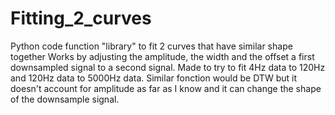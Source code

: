 # Fitting_2_curves
Python code function "library" to fit 2 curves that have similar shape together
Works by adjusting the amplitude, the width and the offset a first downsampled signal to a second signal.
Made to try to fit 4Hz data to 120Hz and 120Hz data to 5000Hz data.
Similar fonction would be DTW but it doesn't account for amplitude as far as I know and it can change the shape of the downsample signal. 
